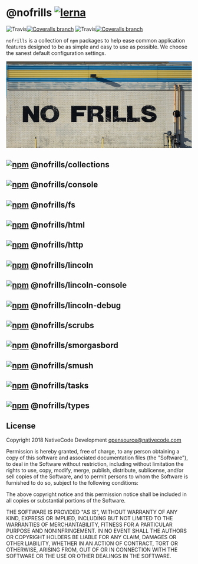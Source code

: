 # @nofrills [![lerna](https://img.shields.io/badge/maintained%20with-lerna-cc00ff.svg?style=flat-square)](https://lernajs.io/)

![Travis](https://img.shields.io/travis/nativecode-dev/nofrills/master.svg?style=flat-square&label=master)[![Coveralls branch](https://img.shields.io/coveralls/nativecode-dev/nofrills/master.svg?style=flat-square&label=tests)](https://coveralls.io/r/nativecode-dev/nofrills?branch=master)
![Travis](https://img.shields.io/travis/nativecode-dev/nofrills/develop.svg?style=flat-square&label=develop)[![Coveralls branch](https://img.shields.io/coveralls/nativecode-dev/nofrills/develop.svg?style=flat-square&label=tests)](https://coveralls.io/r/nativecode-dev/nofrills?branch=develop)

`nofrills` is a collection of `npm` packages to help ease common application features designed to be as simple and easy to use as possible. We choose the sanest default configuration settings.

![Image of Yaktocat](nofrills.png)

## [![npm](https://img.shields.io/npm/v/@nofrills/collections.svg?style=flat-square)](https://www.npmjs.com/package/@nofrills/collections) @nofrills/collections

## [![npm](https://img.shields.io/npm/v/@nofrills/console.svg?style=flat-square)](https://www.npmjs.com/package/@nofrills/console) @nofrills/console

## [![npm](https://img.shields.io/npm/v/@nofrills/fs.svg?style=flat-square)](https://www.npmjs.com/package/@nofrills/fs) @nofrills/fs

## [![npm](https://img.shields.io/npm/v/@nofrills/html.svg?style=flat-square)](https://www.npmjs.com/package/@nofrills/html) @nofrills/html

## [![npm](https://img.shields.io/npm/v/@nofrills/http.svg?style=flat-square)](https://www.npmjs.com/package/@nofrills/http) @nofrills/http

## [![npm](https://img.shields.io/npm/v/@nofrills/lincoln.svg?style=flat-square)](https://www.npmjs.com/package/@nofrills/lincoln) @nofrills/lincoln

## [![npm](https://img.shields.io/npm/v/@nofrills/lincoln-console.svg?style=flat-square)](https://www.npmjs.com/package/@nofrills/lincoln-console) @nofrills/lincoln-console

## [![npm](https://img.shields.io/npm/v/@nofrills/lincoln-debug.svg?style=flat-square)](https://www.npmjs.com/package/@nofrills/lincoln-debug) @nofrills/lincoln-debug

## [![npm](https://img.shields.io/npm/v/@nofrills/scrubs.svg?style=flat-square)](https://www.npmjs.com/package/@nofrills/scrubs) @nofrills/scrubs

## [![npm](https://img.shields.io/npm/v/@nofrills/smorgasbord.svg?style=flat-square)](https://www.npmjs.com/package/@nofrills/smorgasbord) @nofrills/smorgasbord

## [![npm](https://img.shields.io/npm/v/@nofrills/smush.svg?style=flat-square)](https://www.npmjs.com/package/@nofrills/smush) @nofrills/smush

## [![npm](https://img.shields.io/npm/v/@nofrills/tasks.svg?style=flat-square)](https://www.npmjs.com/package/@nofrills/tasks) @nofrills/tasks

## [![npm](https://img.shields.io/npm/v/@nofrills/types.svg?style=flat-square)](https://www.npmjs.com/package/@nofrills/types) @nofrills/types

## License

Copyright 2018 NativeCode Development <opensource@nativecode.com>

Permission is hereby granted, free of charge, to any person obtaining a copy of this software and associated
documentation files (the "Software"), to deal in the Software without restriction, including without
limitation the rights to use, copy, modify, merge, publish, distribute, sublicense, and/or sell copies of the
Software, and to permit persons to whom the Software is furnished to do so, subject to the following
conditions:

The above copyright notice and this permission notice shall be included in all copies or substantial portions
of the Software.

THE SOFTWARE IS PROVIDED "AS IS", WITHOUT WARRANTY OF ANY KIND, EXPRESS OR IMPLIED, INCLUDING BUT NOT LIMITED
TO THE WARRANTIES OF MERCHANTABILITY, FITNESS FOR A PARTICULAR PURPOSE AND NONINFRINGEMENT. IN NO EVENT SHALL
THE AUTHORS OR COPYRIGHT HOLDERS BE LIABLE FOR ANY CLAIM, DAMAGES OR OTHER LIABILITY, WHETHER IN AN ACTION OF
CONTRACT, TORT OR OTHERWISE, ARISING FROM, OUT OF OR IN CONNECTION WITH THE SOFTWARE OR THE USE OR OTHER
DEALINGS IN THE SOFTWARE.
